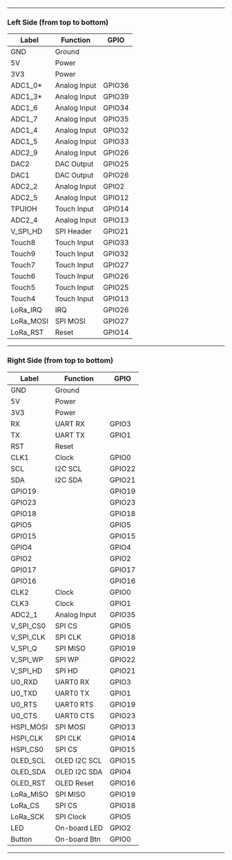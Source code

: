 
---

### **Left Side (from top to bottom)**

| Label         | Function       | GPIO    |
|---------------|----------------|---------|
| GND           | Ground         |         |
| 5V            | Power          |         |
| 3V3           | Power          |         |
| ADC1_0*       | Analog Input   | GPIO36  |
| ADC1_3*       | Analog Input   | GPIO39  |
| ADC1_6        | Analog Input   | GPIO34  |
| ADC1_7        | Analog Input   | GPIO35  |
| ADC1_4        | Analog Input   | GPIO32  |
| ADC1_5        | Analog Input   | GPIO33  |
| ADC2_9        | Analog Input   | GPIO26  |
| DAC2          | DAC Output     | GPIO25  |
| DAC1          | DAC Output     | GPIO26  |
| ADC2_2        | Analog Input   | GPIO2   |
| ADC2_5        | Analog Input   | GPIO12  |
| TPUIOH        | Touch Input    | GPIO14  |
| ADC2_4        | Analog Input   | GPIO13  |
| V_SPI_HD      | SPI Header     | GPIO21  |
| Touch8        | Touch Input    | GPIO33  |
| Touch9        | Touch Input    | GPIO32  |
| Touch7        | Touch Input    | GPIO27  |
| Touch6        | Touch Input    | GPIO26  |
| Touch5        | Touch Input    | GPIO25  |
| Touch4        | Touch Input    | GPIO13  |
| LoRa_IRQ      | IRQ            | GPIO26  |
| LoRa_MOSI     | SPI MOSI       | GPIO27  |
| LoRa_RST      | Reset          | GPIO14  |

---

### **Right Side (from top to bottom)**

| Label         | Function       | GPIO    |
|---------------|----------------|---------|
| GND           | Ground         |         |
| 5V            | Power          |         |
| 3V3           | Power          |         |
| RX            | UART RX        | GPIO3   |
| TX            | UART TX        | GPIO1   |
| RST           | Reset          |         |
| CLK1          | Clock          | GPIO0   |
| SCL           | I2C SCL        | GPIO22  |
| SDA           | I2C SDA        | GPIO21  |
| GPIO19        |                | GPIO19  |
| GPIO23        |                | GPIO23  |
| GPIO18        |                | GPIO18  |
| GPIO5         |                | GPIO5   |
| GPIO15        |                | GPIO15  |
| GPIO4         |                | GPIO4   |
| GPIO2         |                | GPIO2   |
| GPIO17        |                | GPIO17  |
| GPIO16        |                | GPIO16  |
| CLK2          | Clock          | GPIO0   |
| CLK3          | Clock          | GPIO1   |
| ADC2_1        | Analog Input   | GPIO35  |
| V_SPI_CS0     | SPI CS         | GPIO5   |
| V_SPI_CLK     | SPI CLK        | GPIO18  |
| V_SPI_Q       | SPI MISO       | GPIO19  |
| V_SPI_WP      | SPI WP         | GPIO22  |
| V_SPI_HD      | SPI HD         | GPIO21  |
| U0_RXD        | UART0 RX       | GPIO3   |
| U0_TXD        | UART0 TX       | GPIO1   |
| U0_RTS        | UART0 RTS      | GPIO19  |
| U0_CTS        | UART0 CTS      | GPIO23  |
| HSPI_MOSI     | SPI MOSI       | GPIO13  |
| HSPI_CLK      | SPI CLK        | GPIO14  |
| HSPI_CS0      | SPI CS         | GPIO15  |
| OLED_SCL      | OLED I2C SCL   | GPIO15  |
| OLED_SDA      | OLED I2C SDA   | GPIO4   |
| OLED_RST      | OLED Reset     | GPIO16  |
| LoRa_MISO     | SPI MISO       | GPIO19  |
| LoRa_CS       | SPI CS         | GPIO18  |
| LoRa_SCK      | SPI Clock      | GPIO5   |
| LED           | On-board LED   | GPIO2   |
| Button        | On-board Btn   | GPIO0   |

---

